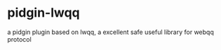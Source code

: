 pidgin-lwqq
===========

a pidgin plugin based on lwqq, a excellent safe useful library for webqq protocol


